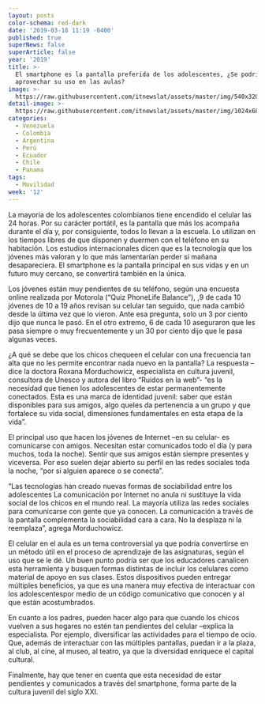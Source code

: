 ```yaml
---
layout: posts
color-schema: red-dark
date: '2019-03-18 11:19 -0400'
published: true
superNews: false
superArticle: false
year: '2019'
title: >-
  El smartphone es la pantalla preferida de los adolescentes, ¿Se podría
  aprovechar su uso en las aulas?
image: >-
  https://raw.githubusercontent.com/itnewslat/assets/master/img/540x320/Jovenes-usando-celular-p.jpg
detail-image: >-
  https://raw.githubusercontent.com/itnewslat/assets/master/img/1024x680/Jovenes-usando-celular-g.jpg
categories:
  - Venezuela
  - Colombia
  - Argentina
  - Perú
  - Ecuador
  - Chile
  - Panama
tags:
  - Movilidad
week: '12'
---
```

La mayoría de los adolescentes colombianos tiene encendido el celular las 24 horas. Por su carácter portátil, es la pantalla que más los acompaña durante el día y, por consiguiente, todos lo llevan a la escuela. Lo utilizan en los tiempos libres de que disponen y duermen con el teléfono en su habitación. Los estudios internacionales dicen que es la tecnología que los jóvenes más valoran y lo que más lamentarían perder si mañana desapareciera. El smartphone es la pantalla principal en sus vidas y en un futuro muy cercano, se convertirá también en la única. 

Los jóvenes están muy pendientes de su teléfono, según una encuesta online realizada por Motorola (“Quiz PhoneLife Balance”), ,9 de cada 10 jóvenes de 10 a 19 años revisan su celular tan seguido, que nada cambió desde la última vez que lo vieron. Ante esa pregunta, solo un 3 por ciento dijo que nunca le pasó. En el otro extremo, 6 de cada 10 aseguraron que les pasa siempre o muy frecuentemente y un 30 por ciento dijo que le pasa algunas veces.

¿A qué se debe que los chicos chequeen el celular con una frecuencia tan alta que no les permite encontrar nada nuevo en la pantalla? La respuesta –dice la doctora Roxana Morduchowicz, especialista en cultura juvenil, consultora de Unesco y autora del libro “Ruidos en la web”- “es la necesidad que tienen los adolescentes de estar permanentemente conectados. Esta es una marca de identidad juvenil: saber que están disponibles para sus amigos, algo queles da pertenencia a un grupo y que fortalece su vida social, dimensiones fundamentales en esta etapa de la vida”.

El principal uso que hacen los jóvenes de Internet –en su celular- es comunicarse con amigos. Necesitan estar comunicados todo el día (y para muchos, toda la noche). Sentir que sus amigos están siempre presentes y viceversa. Por eso suelen dejar abierto su perfil en las redes sociales toda la noche, “por si alguien aparece o se conecta”.

“Las tecnologías han creado nuevas formas de sociabilidad entre los adolescentes La comunicación por Internet no anula ni sustituye la vida social de los chicos en el mundo real. La mayoría utiliza las redes sociales para comunicarse con gente que ya conocen. La comunicación a través de la pantalla complementa la sociabilidad cara a cara. No la desplaza ni la reemplaza”, agrega Morduchowicz.

El celular en el aula es un tema controversial ya que podría convertirse en un método útil en el proceso de aprendizaje de las asignaturas, según el uso que se le dé. Un buen punto podría ser que los educadores canalicen esta herramienta y busquen formas distintas de incluir los celulares como material de apoyo en sus clases. Estos dispositivos pueden entregar múltiples beneficios, ya que es una manera muy efectiva de interactuar con los adolescentespor medio de un código comunicativo que conocen y al que están acostumbrados.

En cuanto a los padres, pueden hacer algo para que cuando los chicos vuelven a sus hogares no estén tan pendientes del celular –explica la especialista. Por ejemplo, diversificar las actividades para el tiempo de ocio. Que, además de interactuar con las múltiples pantallas, puedan ir a la plaza, al club, al cine, al museo, al teatro, ya que la diversidad enriquece el capital cultural. 

Finalmente, hay que tener en cuenta que esta necesidad de estar pendientes y comunicados a través del smartphone, forma parte de la cultura juvenil del siglo XXI.